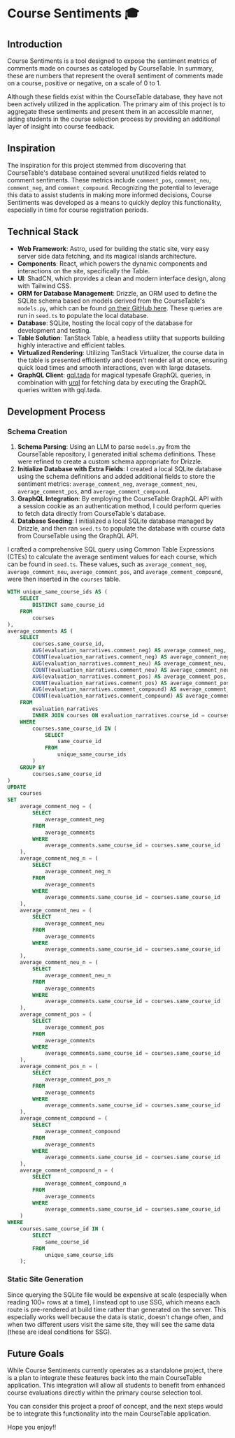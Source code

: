 # Course Sentiments 🎓

## Introduction

Course Sentiments is a tool designed to expose the sentiment metrics of comments made on courses as cataloged by CourseTable. In summary, these are numbers that represent the overall sentiment of comments made on a course, positive or negative, on a scale of 0 to 1.

Although these fields exist within the CourseTable database, they have not been actively utilized in the application. The primary aim of this project is to aggregate these sentiments and present them in an accessible manner, aiding students in the course selection process by providing an additional layer of insight into course feedback.

## Inspiration

The inspiration for this project stemmed from discovering that CourseTable's database contained several unutilized fields related to comment sentiments. These metrics include `comment_pos`, `comment_neu`, `comment_neg`, and `comment_compound`. Recognizing the potential to leverage this data to assist students in making more informed decisions, Course Sentiments was developed as a means to quickly deploy this functionality, especially in time for course registration periods.

## Technical Stack

- **Web Framework**: Astro, used for building the static site, very easy server side data fetching, and its magical islands architecture.
- **Components**: React, which powers the dynamic components and interactions on the site, specifically the Table.
- **UI**: ShadCN, which provides a clean and modern interface design, along with Tailwind CSS.
- **ORM for Database Management**: Drizzle, an ORM used to define the SQLite schema based on models derived from the CourseTable's `models.py`, which can be found [on their GitHub here](https://github.com/coursetable/ferry/blob/master/ferry/database/models.py). These queries are run in `seed.ts` to populate the local database.
- **Database**: SQLite, hosting the local copy of the database for development and testing.
- **Table Solution**: TanStack Table, a headless utility that supports building highly interactive and efficient tables.
- **Virtualized Rendering**: Utilizing TanStack Virtualizer, the course data in the table is presented efficiently and doesn't render all at once, ensuring quick load times and smooth interactions, even with large datasets.
- **GraphQL Client**: [gql.tada](https://github.com/0no-co/gql.tada) for magical typesafe GraphQL queries, in combination with [urql](https://formidable.com/open-source/urql/) for fetching data by executing the GraphQL queries written with gql.tada.

## Development Process

### Schema Creation

1. **Schema Parsing**: Using an LLM to parse `models.py` from the CourseTable repository, I generated initial schema definitions. These were refined to create a custom schema appropriate for Drizzle.
2. **Initialize Database with Extra Fields**: I created a local SQLite database using the schema definitions and added additional fields to store the sentiment metrics: `average_comment_neg`, `average_comment_neu`, `average_comment_pos`, and `average_comment_compound`.
3. **GraphQL Integration**: By employing the CourseTable GraphQL API with a session cookie as an authentication method, I could perform queries to fetch data directly from CourseTable's database.
4. **Database Seeding**: I initialized a local SQLite database managed by Drizzle, and then ran `seed.ts` to populate the database with course data from CourseTable using the GraphQL API.

I crafted a comprehensive SQL query using Common Table Expressions (CTEs) to calculate the average sentiment values for each course, which can be found in `seed.ts`. These values, such as `average_comment_neg`, `average_comment_neu`, `average_comment_pos`, and `average_comment_compound`, were then inserted in the `courses` table.

```sql
WITH unique_same_course_ids AS (
	SELECT
		DISTINCT same_course_id
	FROM
		courses
),
average_comments AS (
	SELECT
		courses.same_course_id,
		AVG(evaluation_narratives.comment_neg) AS average_comment_neg,
		COUNT(evaluation_narratives.comment_neg) AS average_comment_neg_n,
		AVG(evaluation_narratives.comment_neu) AS average_comment_neu,
		COUNT(evaluation_narratives.comment_neu) AS average_comment_neu_n,
		AVG(evaluation_narratives.comment_pos) AS average_comment_pos,
		COUNT(evaluation_narratives.comment_pos) AS average_comment_pos_n,
		AVG(evaluation_narratives.comment_compound) AS average_comment_compound,
		COUNT(evaluation_narratives.comment_compound) AS average_comment_compound_n
	FROM
		evaluation_narratives
		INNER JOIN courses ON evaluation_narratives.course_id = courses.course_id
	WHERE
		courses.same_course_id IN (
			SELECT
				same_course_id
			FROM
				unique_same_course_ids
		)
	GROUP BY
		courses.same_course_id
)
UPDATE
	courses
SET
	average_comment_neg = (
		SELECT
			average_comment_neg
		FROM
			average_comments
		WHERE
			average_comments.same_course_id = courses.same_course_id
	),
	average_comment_neg_n = (
		SELECT
			average_comment_neg_n
		FROM
			average_comments
		WHERE
			average_comments.same_course_id = courses.same_course_id
	),
	average_comment_neu = (
		SELECT
			average_comment_neu
		FROM
			average_comments
		WHERE
			average_comments.same_course_id = courses.same_course_id
	),
	average_comment_neu_n = (
		SELECT
			average_comment_neu_n
		FROM
			average_comments
		WHERE
			average_comments.same_course_id = courses.same_course_id
	),
	average_comment_pos = (
		SELECT
			average_comment_pos
		FROM
			average_comments
		WHERE
			average_comments.same_course_id = courses.same_course_id
	),
	average_comment_pos_n = (
		SELECT
			average_comment_pos_n
		FROM
			average_comments
		WHERE
			average_comments.same_course_id = courses.same_course_id
	),
	average_comment_compound = (
		SELECT
			average_comment_compound
		FROM
			average_comments
		WHERE
			average_comments.same_course_id = courses.same_course_id
	),
	average_comment_compound_n = (
		SELECT
			average_comment_compound_n
		FROM
			average_comments
		WHERE
			average_comments.same_course_id = courses.same_course_id
	)
WHERE
	courses.same_course_id IN (
		SELECT
			same_course_id
		FROM
			unique_same_course_ids
	);
```

### Static Site Generation

Since querying the SQLite file would be expensive at scale (especially when reading 100+ rows at a time), I instead opt to use SSG, which means each route is pre-rendered at build time rather than generated on the server. This especially works well because the data is static, doesn't change often, and when two different users visit the same site, they will see the same data (these are ideal conditions for SSG).

## Future Goals

While Course Sentiments currently operates as a standalone project, there is a plan to integrate these features back into the main CourseTable application. This integration will allow all students to benefit from enhanced course evaluations directly within the primary course selection tool.

You can consider this project a proof of concept, and the next steps would be to integrate this functionality into the main CourseTable application.

Hope you enjoy!!
